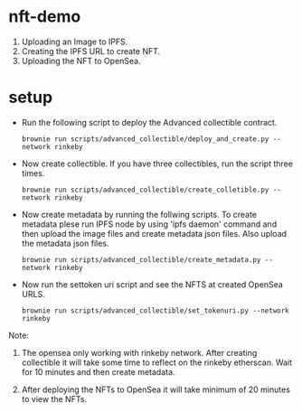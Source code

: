 # nft-demo
1. Uploading an Image to IPFS.
2. Creating the IPFS URL to create NFT.
3. Uploading the NFT to OpenSea.

# setup
- Run the following script to deploy the Advanced collectible contract.
    ```
    brownie run scripts/advanced_collectible/deploy_and_create.py --network rinkeby
    ```

- Now create collectible. If you have three collectibles, run the script three times.
    ```
    brownie run scripts/advanced_collectible/create_colletible.py --network rinkeby
    ```

- Now create metadata by running the follwing scripts. To create metadata plese run IPFS node by using 'ipfs daemon' command and then upload the image files and create metadata json files. Also upload the metadata json files.
    ```
    brownie run scripts/advanced_collectible/create_metadata.py --network rinkeby 
    ```

- Now run the settoken uri script and see the NFTS at created OpenSea URLS.
    ```
    brownie run scripts/advanced_collectible/set_tokenuri.py --network rinkeby
    ```

Note: 
1. The opensea only working with rinkeby network. After creating collectible it will take some time to reflect on the rinkeby etherscan. Wait for 10 minutes and then create metadata. 

2. After deploying the NFTs to OpenSea it will take minimum of 20 minutes to view the NFTs. 